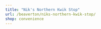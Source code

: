 ```yaml
---
title: "Nik's Northern Kwik Stop"
url: /beaverton/niks-northern-kwik-stop/
shop: convenience
---
```

